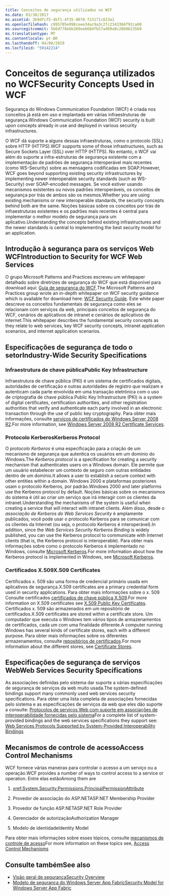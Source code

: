 ```yaml
---
title: Conceitos de segurança utilizados no WCF
ms.date: 03/30/2017
ms.assetid: 3b9dfcf5-4bf1-4f35-9070-723171c823a1
ms.openlocfilehash: c995705e998ceee34ac9a3c2fc2343366f92ca00
ms.sourcegitcommit: 5b6d778ebb269ee6684fb57ad69a8c28b06235b9
ms.translationtype: MT
ms.contentlocale: pt-BR
ms.lasthandoff: 04/08/2019
ms.locfileid: "59142214"
---
```

# <a name="security-concepts-used-in-wcf"></a><span data-ttu-id="6b526-102">Conceitos de segurança utilizados no WCF</span><span class="sxs-lookup"><span data-stu-id="6b526-102">Security Concepts Used in WCF</span></span>
<span data-ttu-id="6b526-103">Segurança do Windows Communication Foundation (WCF) é criada nos conceitos já está em uso e implantada em várias infraestruturas de segurança.</span><span class="sxs-lookup"><span data-stu-id="6b526-103">Windows Communication Foundation (WCF) security is built upon concepts already in use and deployed in various security infrastructures.</span></span>  
  
 <span data-ttu-id="6b526-104">O WCF dá suporte a alguns dessas infraestruturas, como o protocolo (SSL) sobre HTTP (HTTPS).</span><span class="sxs-lookup"><span data-stu-id="6b526-104">WCF supports some of those infrastructures, such as Secure Sockets Layer (SSL) over HTTP (HTTPS).</span></span> <span data-ttu-id="6b526-105">No entanto, o WCF vai além do suporte a infra-estruturas de segurança existente com a implementação de padrões de segurança interoperável mais recentes (como WS-Security) sobre as mensagens codificadas em SOAP.</span><span class="sxs-lookup"><span data-stu-id="6b526-105">However, WCF goes beyond supporting existing security infrastructures by implementing newer interoperable security standards (such as WS-Security) over SOAP-encoded messages.</span></span> <span data-ttu-id="6b526-106">Se você estiver usando mecanismos existentes ou novos padrões interoperáveis, os conceitos de segurança por trás de ambos são os mesmos.</span><span class="sxs-lookup"><span data-stu-id="6b526-106">Whether you are using existing mechanisms or new interoperable standards, the security concepts behind both are the same.</span></span> <span data-ttu-id="6b526-107">Noções básicas sobre os conceitos por trás de infraestruturas existentes e os padrões mais recentes é central para implementar o melhor modelo de segurança para um aplicativo.</span><span class="sxs-lookup"><span data-stu-id="6b526-107">Understanding the concepts behind existing infrastructures and the newer standards is central to implementing the best security model for an application.</span></span>  
  
## <a name="introduction-to-security-for-wcf-web-services"></a><span data-ttu-id="6b526-108">Introdução à segurança para os serviços Web WCF</span><span class="sxs-lookup"><span data-stu-id="6b526-108">Introduction to Security for WCF Web Services</span></span>  
 <span data-ttu-id="6b526-109">O grupo Microsoft Patterns and Practices escreveu um whitepaper detalhado sobre diretrizes de segurança do WCF que está disponível para download aqui: [Guia de segurança do WCF](https://go.microsoft.com/fwlink/?LinkId=210210).</span><span class="sxs-lookup"><span data-stu-id="6b526-109">The Microsoft Patterns and Practices group wrote an in-depth whitepaper on WCF security guidance which is available for download here: [WCF Security Guide](https://go.microsoft.com/fwlink/?LinkId=210210).</span></span> <span data-ttu-id="6b526-110">Este white paper descreve os conceitos fundamentais de segurança como eles se relacionam com serviços da web, principais conceitos de segurança do WCF, cenários de aplicativos de intranet e cenários de aplicativos de internet.</span><span class="sxs-lookup"><span data-stu-id="6b526-110">This whitepaper describes the fundamental security concepts as they relate to web services, key WCF security concepts, intranet application scenarios, and internet application scenarios.</span></span>  
  
## <a name="industry-wide-security-specifications"></a><span data-ttu-id="6b526-111">Especificações de segurança de todo o setor</span><span class="sxs-lookup"><span data-stu-id="6b526-111">Industry-Wide Security Specifications</span></span>  
  
### <a name="public-key-infrastructure"></a><span data-ttu-id="6b526-112">Infraestrutura de chave pública</span><span class="sxs-lookup"><span data-stu-id="6b526-112">Public Key Infrastructure</span></span>  
 <span data-ttu-id="6b526-113">Infraestrutura de chave pública (PKI) é um sistema de certificados digitais, autoridades de certificação e outras autoridades de registro que realizam e autenticam cada parte envolvida em uma transação eletrônica com o uso de criptografia de chave pública.</span><span class="sxs-lookup"><span data-stu-id="6b526-113">Public Key Infrastructure (PKI) is a system of digital certificates, certification authorities, and other registration authorities that verify and authenticate each party involved in an electronic transaction through the use of public key cryptography.</span></span> <span data-ttu-id="6b526-114">Para obter mais informações, consulte [serviços de certificados do Windows Server 2008 R2](https://go.microsoft.com/fwlink/?LinkId=210211).</span><span class="sxs-lookup"><span data-stu-id="6b526-114">For more information, see [Windows Server 2008 R2 Certificate Services](https://go.microsoft.com/fwlink/?LinkId=210211).</span></span>  
  
### <a name="kerberos-protocol"></a><span data-ttu-id="6b526-115">Protocolo Kerberos</span><span class="sxs-lookup"><span data-stu-id="6b526-115">Kerberos Protocol</span></span>  
 <span data-ttu-id="6b526-116">O *protocolo Kerberos* é uma especificação para a criação de um mecanismo de segurança que autentica os usuários em um domínio do Windows.</span><span class="sxs-lookup"><span data-stu-id="6b526-116">The *Kerberos protocol* is a specification for creating a security mechanism that authenticates users on a Windows domain.</span></span> <span data-ttu-id="6b526-117">Ele permite que um usuário estabelecer um contexto de seguro com outras entidades dentro de um domínio.</span><span class="sxs-lookup"><span data-stu-id="6b526-117">It allows a user to establish a secure context with other entities within a domain.</span></span> <span data-ttu-id="6b526-118">Windows 2000 e plataformas posteriores usam o protocolo Kerberos, por padrão.</span><span class="sxs-lookup"><span data-stu-id="6b526-118">Windows 2000 and later platforms use the Kerberos protocol by default.</span></span> <span data-ttu-id="6b526-119">Noções básicas sobre os mecanismos do sistema é útil ao criar um serviço que irá interagir com os clientes da intranet.</span><span class="sxs-lookup"><span data-stu-id="6b526-119">Understanding the mechanisms of the system is useful when creating a service that will interact with intranet clients.</span></span> <span data-ttu-id="6b526-120">Além disso, desde o *associação de Kerberos do Web Services Security* é amplamente publicados, você pode usar o protocolo Kerberos para se comunicar com os clientes da Internet (ou seja, o protocolo Kerberos é interoperável).</span><span class="sxs-lookup"><span data-stu-id="6b526-120">In addition, since the *Web Services Security Kerberos Binding* is widely published, you can use the Kerberos protocol to communicate with Internet clients (that is, the Kerberos protocol is interoperable).</span></span> <span data-ttu-id="6b526-121">Para obter mais informações sobre como o protocolo Kerberos é implementado no Windows, consulte [Microsoft Kerberos](https://go.microsoft.com/fwlink/?LinkId=210212).</span><span class="sxs-lookup"><span data-stu-id="6b526-121">For more information about how the Kerberos protocol is implemented in Windows, see  [Microsoft Kerberos](https://go.microsoft.com/fwlink/?LinkId=210212).</span></span>  
  
### <a name="x509-certificates"></a><span data-ttu-id="6b526-122">Certificados X.509</span><span class="sxs-lookup"><span data-stu-id="6b526-122">X.509 Certificates</span></span>  
 <span data-ttu-id="6b526-123">Certificados x. 509 são uma forma de credencial primário usada em aplicativos de segurança.</span><span class="sxs-lookup"><span data-stu-id="6b526-123">X.509 certificates are a primary credential form used in security applications.</span></span> <span data-ttu-id="6b526-124">Para obter mais informações sobre o x. 509 Consulte certificados [certificados de chave pública X.509](https://go.microsoft.com/fwlink/?LinkId=210213).</span><span class="sxs-lookup"><span data-stu-id="6b526-124">For more information on X.509 certificates see [X.509 Public Key Certificates](https://go.microsoft.com/fwlink/?LinkId=210213).</span></span> <span data-ttu-id="6b526-125">Certificados x. 509 são armazenados em um repositório de certificados.</span><span class="sxs-lookup"><span data-stu-id="6b526-125">X.509 certificates are stored within a certificate store.</span></span> <span data-ttu-id="6b526-126">Um computador que executa o Windows tem vários tipos de armazenamentos de certificados, cada um com uma finalidade diferente.</span><span class="sxs-lookup"><span data-stu-id="6b526-126">A computer running Windows has several kinds of certificate stores, each with a different purpose.</span></span> <span data-ttu-id="6b526-127">Para obter mais informações sobre os diferentes armazenamentos, consulte [repositórios de certificados](https://go.microsoft.com/fwlink/?LinkID=87787).</span><span class="sxs-lookup"><span data-stu-id="6b526-127">For more information about the different stores, see [Certificate Stores](https://go.microsoft.com/fwlink/?LinkID=87787).</span></span>  
  
## <a name="web-services-security-specifications"></a><span data-ttu-id="6b526-128">Especificações de segurança de serviços Web</span><span class="sxs-lookup"><span data-stu-id="6b526-128">Web Services Security Specifications</span></span>  
 <span data-ttu-id="6b526-129">As associações definidas pelo sistema dar suporte a várias especificações de segurança de serviços da web muito usada.</span><span class="sxs-lookup"><span data-stu-id="6b526-129">The system-defined bindings support many commonly used web services security specifications.</span></span> <span data-ttu-id="6b526-130">Para obter uma lista completa de associações fornecidas pelo sistema e as especificações de serviços da web que eles dão suporte a consulte: [Protocolos de serviços Web com suporte em associações de interoperabilidade fornecidas pelo sistema](../../../../docs/framework/wcf/feature-details/web-services-protocols-supported-by-system-provided-interoperability-bindings.md)</span><span class="sxs-lookup"><span data-stu-id="6b526-130">For a complete list of system-provided bindings and the web services specifications they support see: [Web Services Protocols Supported by System-Provided Interoperability Bindings](../../../../docs/framework/wcf/feature-details/web-services-protocols-supported-by-system-provided-interoperability-bindings.md)</span></span>  
  
## <a name="access-control-mechanisms"></a><span data-ttu-id="6b526-131">Mecanismos de controle de acesso</span><span class="sxs-lookup"><span data-stu-id="6b526-131">Access Control Mechanisms</span></span>  
 <span data-ttu-id="6b526-132">WCF fornece várias maneiras para controlar o acesso a um serviço ou a operação.</span><span class="sxs-lookup"><span data-stu-id="6b526-132">WCF provides a number of ways to control access to a service or operation.</span></span> <span data-ttu-id="6b526-133">Entre elas estão</span><span class="sxs-lookup"><span data-stu-id="6b526-133">Among them are</span></span>  
  
1.  <xref:System.Security.Permissions.PrincipalPermissionAttribute>  
  
2.  <span data-ttu-id="6b526-134">Provedor de associação do ASP.NET</span><span class="sxs-lookup"><span data-stu-id="6b526-134">ASP.NET Membership Provider</span></span>  
  
3.  <span data-ttu-id="6b526-135">Provedor de função ASP.NET</span><span class="sxs-lookup"><span data-stu-id="6b526-135">ASP.NET Role Provider</span></span>  
  
4.  <span data-ttu-id="6b526-136">Gerenciador de autorização</span><span class="sxs-lookup"><span data-stu-id="6b526-136">Authorization Manager</span></span>  
  
5.  <span data-ttu-id="6b526-137">Modelo de identidade</span><span class="sxs-lookup"><span data-stu-id="6b526-137">Identity Model</span></span>  
  
 <span data-ttu-id="6b526-138">Para obter mais informações sobre esses tópicos, consulte [mecanismos de controle de acesso](../../../../docs/framework/wcf/feature-details/access-control-mechanisms.md)</span><span class="sxs-lookup"><span data-stu-id="6b526-138">For more information on these topics see, [Access Control Mechanisms](../../../../docs/framework/wcf/feature-details/access-control-mechanisms.md)</span></span>  
  
## <a name="see-also"></a><span data-ttu-id="6b526-139">Consulte também</span><span class="sxs-lookup"><span data-stu-id="6b526-139">See also</span></span>

- [<span data-ttu-id="6b526-140">Visão geral de segurança</span><span class="sxs-lookup"><span data-stu-id="6b526-140">Security Overview</span></span>](../../../../docs/framework/wcf/feature-details/security-overview.md)
- [<span data-ttu-id="6b526-141">Modelo de segurança do Windows Server App Fabric</span><span class="sxs-lookup"><span data-stu-id="6b526-141">Security Model for Windows Server App Fabric</span></span>](https://go.microsoft.com/fwlink/?LinkID=201279&clcid=0x409)
